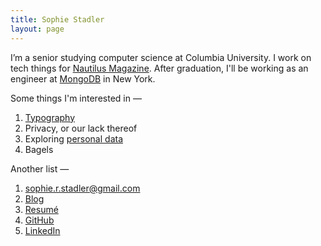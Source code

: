 ```yaml
---
title: Sophie Stadler
layout: page
---
```


I’m a senior studying computer science at Columbia University. I work on tech things for [Nautilus Magazine](http://nautil.us). After graduation, I'll be working as an engineer at [MongoDB](https://www.mongodb.com) in New York.

Some things I'm interested in —

1. [Typography](https://github.com/sophstad/typelinks)
2. Privacy, or our lack thereof
3. Exploring [personal data](http://sophiestadler.com/france)
4. Bagels

Another list —

1. [sophie.r.stadler@gmail.com](mailto:sophie.r.stadler@gmail.com)
2. [Blog](/blog)
3. [Resumé](/resume.pdf)
4. [GitHub](http://github.com/sophstad)
5. [LinkedIn](http://www.linkedin.com/in/sophiestadler)
